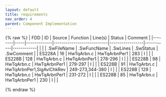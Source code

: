 ```yaml
---
layout: default
title: requirements
nav_order: 4
parent: Component Implementation
---
```

{% raw %}
| FDD    | ID  | Source      | Function                  | Line(s)         | Status    | Comment    |
|--------|-----|-------------|---------------------------|-----------------|-----------|------------|
|        |     | .SwFileName | .SwFuncName               | .SwLines        | .SwStatus | .SwComment |
| ES228A | 16  | HwTqArbn.c  | HwTqArbnPer1              | 283             | I         |            |
| ES228B | 128 | HwTqArbn.c  | HwTqArbnPer1              | 278-296         | I         |            |
| ES228B | 98  | HwTqArbn.c  | HwTqArbnPer1              | 279-297         | I         |            |
| ES228B | 91  | HwTqArbn.c  | HwTqArbnPer1,SigAvlChkRev | 249-273,344-380 | I         |            |
| ES228B | 129 | HwTqArbn.c  | HwTqArbnPer1              | 231-272         | I         |            |
| ES228B | 85  | HwTqArbn.c  | HwTqArbnPer1              | 230             | I         |            |

{% endraw %}